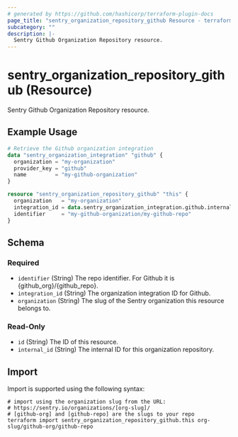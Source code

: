 ```yaml
---
# generated by https://github.com/hashicorp/terraform-plugin-docs
page_title: "sentry_organization_repository_github Resource - terraform-provider-sentry"
subcategory: ""
description: |-
  Sentry Github Organization Repository resource.
---
```


# sentry_organization_repository_github (Resource)

Sentry Github Organization Repository resource.

## Example Usage

```terraform
# Retrieve the Github organization integration
data "sentry_organization_integration" "github" {
  organization = "my-organization"
  provider_key = "github"
  name         = "my-github-organization"
}

resource "sentry_organization_repository_github" "this" {
  organization   = "my-organization"
  integration_id = data.sentry_organization_integration.github.internal_id
  identifier     = "my-github-organization/my-github-repo"
}
```

<!-- schema generated by tfplugindocs -->
## Schema

### Required

- `identifier` (String) The repo identifier. For Github it is {github_org}/{github_repo}.
- `integration_id` (String) The organization integration ID for Github.
- `organization` (String) The slug of the Sentry organization this resource belongs to.

### Read-Only

- `id` (String) The ID of this resource.
- `internal_id` (String) The internal ID for this organization repository.

## Import

Import is supported using the following syntax:

```shell
# import using the organization slug from the URL:
# https://sentry.io/organizations/[org-slug]/
# [github-org] and [github-repo] are the slugs to your repo
terraform import sentry_organization_repository_github.this org-slug/github-org/github-repo
```
